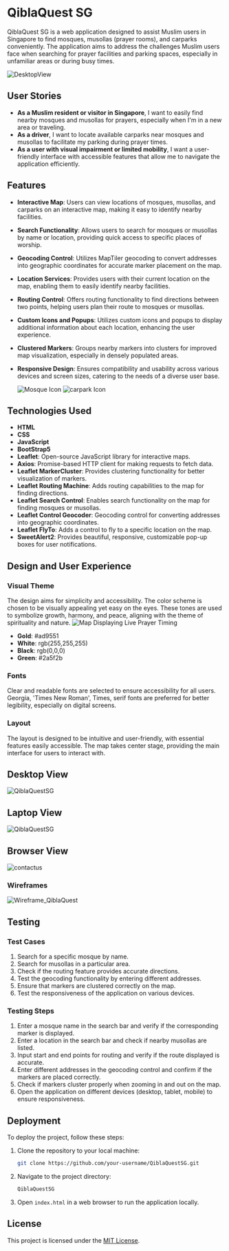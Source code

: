 # QiblaQuest SG

QiblaQuest SG is a web application designed to assist Muslim users in Singapore to find mosques, musollas (prayer rooms), and carparks conveniently. The application aims to address the challenges Muslim users face when searching for prayer facilities and parking spaces, especially in unfamiliar areas or during busy times.

![DesktopView](https://github.com/missycoder/QiblaQuestSG/assets/156276105/04a9efbf-76f7-4f35-8997-6ee265bf49a9)

## User Stories

- **As a Muslim resident or visitor in Singapore**, I want to easily find nearby mosques and musollas for prayers, especially when I'm in a new area or traveling.
- **As a driver**, I want to locate available carparks near mosques and musollas to facilitate my parking during prayer times.
- **As a user with visual impairment or limited mobility**, I want a user-friendly interface with accessible features that allow me to navigate the application efficiently.

## Features

- **Interactive Map**: Users can view locations of mosques, musollas, and carparks on an interactive map, making it easy to identify nearby facilities.
- **Search Functionality**: Allows users to search for mosques or musollas by name or location, providing quick access to specific places of worship.
- **Geocoding Control**: Utilizes MapTiler geocoding to convert addresses into geographic coordinates for accurate marker placement on the map.
- **Location Services**: Provides users with their current location on the map, enabling them to easily identify nearby facilities.
- **Routing Control**: Offers routing functionality to find directions between two points, helping users plan their route to mosques or musollas.
- **Custom Icons and Popups**: Utilizes custom icons and popups to display additional information about each location, enhancing the user experience.
- **Clustered Markers**: Groups nearby markers into clusters for improved map visualization, especially in densely populated areas.
- **Responsive Design**: Ensures compatibility and usability across various devices and screen sizes, catering to the needs of a diverse user base.

  ![Mosque Icon](https://github.com/missycoder/QiblaQuestSG/assets/156276105/93b642ef-1086-456a-bbe6-12020bb40037)
  ![carpark Icon](https://github.com/missycoder/QiblaQuestSG/assets/156276105/fa249bba-6e37-4701-85b0-fb466aa54505)

## Technologies Used

- **HTML**
- **CSS**
- **JavaScript**
- **BootStrap5**
- **Leaflet**: Open-source JavaScript library for interactive maps.
- **Axios**: Promise-based HTTP client for making requests to fetch data.
- **Leaflet MarkerCluster**: Provides clustering functionality for better visualization of markers.
- **Leaflet Routing Machine**: Adds routing capabilities to the map for finding directions.
- **Leaflet Search Control**: Enables search functionality on the map for finding mosques or musollas.
- **Leaflet Control Geocoder**: Geocoding control for converting addresses into geographic coordinates.
- **Leaflet FlyTo**: Adds a control to fly to a specific location on the map.
- **SweetAlert2**: Provides beautiful, responsive, customizable pop-up boxes for user notifications.

## Design and User Experience

### Visual Theme
The design aims for simplicity and accessibility. The color scheme is chosen to be visually appealing yet easy on the eyes. These tones are used to symbolize growth, harmony, and peace, aligning with the theme of spirituality and nature.
![Map Displaying Live Prayer Timing](https://github.com/missycoder/QiblaQuestSG/assets/156276105/c7b631dc-8bc5-43ef-9895-bba8cc208676)
- **Gold**: #ad9551
- **White**: rgb(255,255,255)
- **Black**: rgb(0,0,0)
- **Green**: #2a5f2b

### Fonts
Clear and readable fonts are selected to ensure accessibility for all users. Georgia, 'Times New Roman', Times, serif fonts are preferred for better legibility, especially on digital screens.

### Layout
The layout is designed to be intuitive and user-friendly, with essential features easily accessible. The map takes center stage, providing the main interface for users to interact with.

## Desktop View
![QiblaQuestSG](https://github.com/missycoder/QiblaQuestSG/assets/156276105/64c0d7e5-ca37-4e50-a502-2a2d6a6b214b)

## Laptop View

![QiblaQuestSG](https://github.com/missycoder/QiblaQuestSG/assets/156276105/503fb4fe-922a-4c65-ad33-bc3badaa5fb4)

## Browser View
![contactus](https://github.com/missycoder/QiblaQuestSG/assets/156276105/9bce0937-a6b8-435c-911b-ea371fa61bb2)

### Wireframes
![Wireframe_QiblaQuest](https://github.com/missycoder/QiblaQuestSG/assets/156276105/ffeb1fe7-e39f-4559-9562-0dd071546822)

## Testing

### Test Cases
1. Search for a specific mosque by name.
2. Search for musollas in a particular area.
3. Check if the routing feature provides accurate directions.
4. Test the geocoding functionality by entering different addresses.
5. Ensure that markers are clustered correctly on the map.
6. Test the responsiveness of the application on various devices.

### Testing Steps
1. Enter a mosque name in the search bar and verify if the corresponding marker is displayed.
2. Enter a location in the search bar and check if nearby musollas are listed.
3. Input start and end points for routing and verify if the route displayed is accurate.
4. Enter different addresses in the geocoding control and confirm if the markers are placed correctly.
5. Check if markers cluster properly when zooming in and out on the map.
6. Open the application on different devices (desktop, tablet, mobile) to ensure responsiveness.

## Deployment

To deploy the project, follow these steps:

1. Clone the repository to your local machine:

   ```bash
   git clone https://github.com/your-username/QiblaQuestSG.git
   ```

2. Navigate to the project directory:

   ```bash
   QiblaQuestSG
   ```

3. Open `index.html` in a web browser to run the application locally.


## License

This project is licensed under the [MIT License](LICENSE).

